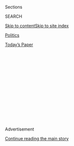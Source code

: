 <div id="app">

<div>

<div>

<div>

<div class="NYTAppHideMasthead css-1q2w90k e1suatyy0">

<div class="section css-ui9rw0 e1suatyy2">

<div class="css-eph4ug er09x8g0">

<div class="css-6n7j50">

</div>

<span class="css-1dv1kvn">Sections</span>

<div class="css-10488qs">

<span class="css-1dv1kvn">SEARCH</span>

</div>

[Skip to content](#site-content)[Skip to site
index](#site-index)

</div>

<div id="masthead-section-label" class="css-1wr3we4 eaxe0e00">

[Politics](https://www.nytimes.com/section/politics)

</div>

<div class="css-10698na e1huz5gh0">

</div>

</div>

<div id="masthead-bar-one" class="section hasLinks css-15hmgas e1csuq9d3">

<div class="css-uqyvli e1csuq9d0">

</div>

<div class="css-1uqjmks e1csuq9d1">

</div>

<div class="css-9e9ivx">

[](https://myaccount.nytimes.com/auth/login?response_type=cookie&client_id=vi)

</div>

<div class="css-1bvtpon e1csuq9d2">

[Today’s
Paper](https://www.nytimes.com/section/todayspaper)

</div>

</div>

</div>

</div>

<div data-aria-hidden="false">

<div id="site-content" data-role="main">

<div>

<div class="css-1aor85t" style="opacity:0.000000001;z-index:-1;visibility:hidden">

<div class="css-1hqnpie">

<div class="css-epjblv">

<span class="css-17xtcya">[Politics](/section/politics)</span><span class="css-x15j1o">|</span><span class="css-fwqvlz">More
Sanctions on North Korea After Sony
Case</span>

</div>

<div class="css-k008qs">

<div class="css-1iwv8en">

<span class="css-18z7m18"></span>

<div>

</div>

</div>

<span class="css-1n6z4y">https://nyti.ms/1zJnnfV</span>

<div class="css-1705lsu">

<div class="css-4xjgmj">

<div class="css-4skfbu" data-role="toolbar" data-aria-label="Social Media Share buttons, Save button, and Comments Panel with current comment count" data-testid="share-tools">

  - 
  - 
  - 
  - 
    
    <div class="css-6n7j50">
    
    </div>

  - 
  - 

</div>

</div>

</div>

</div>

</div>

</div>

<div class="css-13pd83m">

</div>

<div id="top-wrapper" class="css-1sy8kpn">

<div id="top-slug" class="css-l9onyx">

Advertisement

</div>

[Continue reading the main
story](#after-top)

<div class="ad top-wrapper" style="text-align:center;height:100%;display:block;min-height:250px">

<div id="top" class="place-ad" data-position="top" data-size-key="top">

</div>

</div>

<div id="after-top">

</div>

</div>

<div id="sponsor-wrapper" class="css-1hyfx7x">

<div id="sponsor-slug" class="css-19vbshk">

Supported by

</div>

[Continue reading the main
story](#after-sponsor)

<div id="sponsor" class="ad sponsor-wrapper" style="text-align:center;height:100%;display:block">

</div>

<div id="after-sponsor">

</div>

</div>

<div class="css-1vkm6nb ehdk2mb0">

# More Sanctions on North Korea After Sony Case

</div>

<div class="css-xt80pu e12qa4dv0">

<div class="css-18e8msd">

<div class="css-vp77d3 epjyd6m0">

<div class="css-1baulvz">

By [<span class="css-1baulvz" itemprop="name">David E.
Sanger</span>](http://www.nytimes.com/by/david-e-sanger) and
[<span class="css-1baulvz last-byline" itemprop="name">Michael S.
Schmidt</span>](http://www.nytimes.com/by/michael-s-schmidt)

</div>

</div>

  - Jan. 2,
    2015

  - 
    
    <div class="css-4xjgmj">
    
    <div class="css-d8bdto" data-role="toolbar" data-aria-label="Social Media Share buttons, Save button, and Comments Panel with current comment count" data-testid="share-tools">
    
      - 
      - 
      - 
      - 
        
        <div class="css-6n7j50">
        
        </div>
    
      - 
      - 
    
    </div>
    
    </div>

</div>

</div>

<div class="section meteredContent css-1r7ky0e" name="articleBody" itemprop="articleBody">

<div class="css-1fanzo5 StoryBodyCompanionColumn">

<div class="css-53u6y8">

The Obama administration doubled down on Friday on its allegation that
[North
Korea](http://topics.nytimes.com/top/news/international/countriesandterritories/northkorea/index.html?inline=nyt-geo "More news and information about North Korea.")’s
leadership was behind the hacking of Sony Pictures, announcing new, if
largely symbolic, economic sanctions against 10 senior North Korean
officials and the intelligence agency it said was the source of “many of
North Korea’s major cyberoperations.”

The actions were based on an executive order President Obama signed on
vacation in Hawaii, as part of what he had promised would be a
“proportional response” against the country. But in briefings for
reporters, officials said they could not establish that any of the 10
officials had been directly involved in the destruction of much of the
studio’s computing infrastructure.

In fact, most seemed linked to the North’s missile and weapons sales.
Two are senior North Korean representatives in Iran, a major buyer of
North Korean military technology, and five others are representatives in
Syria, Russia, China and Namibia.

The sanctions were a public part of the response to the cyberattack on
Sony, which was targeted as it prepared to release “The Interview,” a
crude comedy about a C.I.A. plot to kill Kim Jong-un, North Korea’s
leader.

</div>

</div>

<div class="css-1fanzo5 StoryBodyCompanionColumn">

<div class="css-53u6y8">

The administration has said there would be a covert element of its
response as well. Officials sidestepped questions about whether the
United States was involved in [bringing down North Korea’s Internet
connectivity](https://www.nytimes.com/2014/12/28/world/asia/north-korea-sony-hacking-the-interview.html "NY Times article.")
to the outside world over the past two weeks.

Perhaps the most noticeable element of the announcement was the
administration’s effort to push back on the growing chorus of doubters
about the evidence that the attack on Sony was North Korean in origin.
Several cybersecurity firms have argued that when Mr. Obama took the
unusual step of [naming the North’s
leadership](https://www.nytimes.com/2014/12/20/world/fbi-accuses-north-korean-government-in-cyberattack-on-sony-pictures.html "NY Times article.")
— on Dec. 19 the president declared that “North Korea engaged in this
attack” — he had been misled by American intelligence agencies that were
too eager to blame a longtime adversary and allowed themselves to be
duped by ingenious hackers skilled at hiding their tracks.

But Mr. Obama’s critics do not have a consistent explanation of who
might have been culpable. Some blame corporate insiders or an angry
former employee, a theory Sony Pictures’ top executive, Michael Lynton,
has denied. Others say it was the work of outside hacking groups that
were simply using the release of “The Interview” as cover for their
actions.

Both the F.B.I. and Mr. Obama’s aides used the sanctions announcement to
argue that the critics of the administration’s decision to attribute the
attack to North Korea have no access to the classified evidence that led
the intelligence agencies, and Mr. Obama, to their
conclusion.

</div>

</div>

<div style="max-width:100%;margin:0 auto">

<div class="css-17dprlf" data-id="100000003417487" data-slug="Sony-Interview-Promotron" style="max-width:600px">

</div>

</div>

<div class="css-1fanzo5 StoryBodyCompanionColumn">

<div class="css-53u6y8">

“We remain very confident in the attribution,” a senior administration
official who has been at the center of the Sony case told reporters in a
briefing that, under guidelines set by the White House, barred the use
of the briefer’s name.

</div>

</div>

<div class="css-1fanzo5 StoryBodyCompanionColumn">

<div class="css-53u6y8">

Still, the administration is clearly stung by the comparisons to the
George W. Bush administration’s reliance on faulty intelligence
assessments about Iraq’s weapons of mass destruction before the 2003
American-led invasion of the country. They note how rare it is for Mr.
Obama, usually cautious on intelligence issues, to blame a specific
country so directly. But they continue to insist that they cannot
explain the basis of the president’s declaration without revealing some
of the most sensitive sources and technologies at their disposal.

By naming 10 individuals at the center of the North’s effort to sell or
obtain weapons technology, the administration seemed to be trying to
echo sanctions that the Bush administration imposed eight years ago
against a Macao bank that the North Korean leadership used to buy goods
illicitly and to reward loyalists. President Bush, speaking to reporters
one evening in the White House, argued that those sanctions were the
only ones that got the attention of Kim Jong-il, whose son has ruled the
country since his death in 2011.

In another sign of how Mr. Obama was seeking to punish individual
leaders, the executive order he signed gives the Treasury Department
broad authority to name anyone in the country’s leadership believed to
be involved in illicit activity, and to take action against the Workers’
Party, which has complete control of North Korea’s politics.

In a statement, Treasury Secretary Jacob J. Lew suggested that the
sanctions were intended not only to punish North Korea for the hacking
of Sony — which resulted in the destruction of about three-quarters of
the computers and servers at the studio’s main operations — but also to
warn the country not to try anything like it again.

“Today’s actions are driven by our commitment to hold North Korea
accountable for its destructive and destabilizing conduct,” Mr. Lew
said. “Even as the F.B.I. continues its investigation into the
cyberattack against Sony Pictures Entertainment, these steps underscore
that we will employ a broad set of tools to defend U.S. businesses and
citizens, and to respond to attempts to undermine our values or threaten
the national security of the United States.”

Beyond the initial sanctions, the power of the president’s order might
come from its breadth and its use in the future. One senior official
said the order would allow the Treasury to impose sanctions on any
person who is an official of the North Korean government or of the
Worker’s Party or anyone judged “controlled by the North Korean
government” or acting on its behalf.

</div>

</div>

<div class="css-1fanzo5 StoryBodyCompanionColumn">

<div class="css-53u6y8">

Yet it is easy to overestimate the impact of sanctions. Six decades of
efforts to isolate North Korea have not stopped it from building and
testing a nuclear arsenal, launching terrorist attacks on the South,
testing missiles or maintaining large prison camps.

In addition, the Reconnaissance General Bureau, the country’s main
intelligence organization, has long been under heavy sanctions for
directing the country’s arms trade, including the Proliferation Security
Initiative, an effort started by the Bush administration to intercept
the sales of missiles and other arms.

Still, the Treasury’s statement on Friday that “many of North Korea’s
major cyberoperations run through R.G.B.” was more than has been said
publicly by the United States about how the North Koreans structure
their cyberoperations. And administration officials insisted again that
the Sony attack “clearly crossed a threshold,” in the words of one
senior official, from “website defacement and digital graffiti” to an
attack on computer infrastructure.

</div>

</div>

</div>

<div>

</div>

<div>

</div>

<div>

</div>

<div>

<div id="bottom-wrapper" class="css-1ede5it">

<div id="bottom-slug" class="css-l9onyx">

Advertisement

</div>

[Continue reading the main
story](#after-bottom)

<div id="bottom" class="ad bottom-wrapper" style="text-align:center;height:100%;display:block;min-height:90px">

</div>

<div id="after-bottom">

</div>

</div>

</div>

</div>

</div>

## Site Index

<div>

</div>

## Site Information Navigation

  - [© <span>2020</span> <span>The New York Times
    Company</span>](https://help.nytimes.com/hc/en-us/articles/115014792127-Copyright-notice)

<!-- end list -->

  - [NYTCo](https://www.nytco.com/)
  - [Contact
    Us](https://help.nytimes.com/hc/en-us/articles/115015385887-Contact-Us)
  - [Work with us](https://www.nytco.com/careers/)
  - [Advertise](https://nytmediakit.com/)
  - [T Brand Studio](http://www.tbrandstudio.com/)
  - [Your Ad
    Choices](https://www.nytimes.com/privacy/cookie-policy#how-do-i-manage-trackers)
  - [Privacy](https://www.nytimes.com/privacy)
  - [Terms of
    Service](https://help.nytimes.com/hc/en-us/articles/115014893428-Terms-of-service)
  - [Terms of
    Sale](https://help.nytimes.com/hc/en-us/articles/115014893968-Terms-of-sale)
  - [Site
    Map](https://spiderbites.nytimes.com)
  - [Help](https://help.nytimes.com/hc/en-us)
  - [Subscriptions](https://www.nytimes.com/subscription?campaignId=37WXW)

</div>

</div>

</div>

</div>
